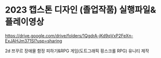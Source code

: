 # 2023 캡스톤 디자인 (졸업작품) 실행파일&플레이영상

https://drive.google.com/drive/folders/1QgdrA-jKd9qVxP2FeXn-ExJAHJm371Sl?usp=sharing

2d 쯔꾸르 장애물 함정 피하기&RPG 게임(도트그래픽 횡스크롤 RPG)
유니티 제작

